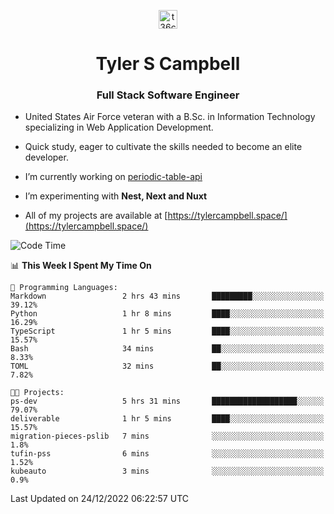<p align="center">
<a href="https://www.linkedin.com/in/t36campbell" target="blank"><img align="center" src="https://ik.imagekit.io/t36campbell/Portfolio/linkedin.png.original_m8bbGgPh6.png" alt="t36campbell" height="30" width="30" /></a>
</p>
<h1 align="center">Tyler S Campbell</h1>
<h3 align="center">Full Stack Software Engineer</h3>

* United States Air Force veteran with a B.Sc. in Information Technology specializing in Web Application Development. 

* Quick study, eager to cultivate the skills needed to become an elite developer.

* I’m currently working on [periodic-table-api](https://github.com/t36campbell/periodic-table-api)

* I’m experimenting with **Nest, Next and Nuxt**

* All of my projects are available at [https://tylercampbell.space/](https://tylercampbell.space/)

<!--START_SECTION:waka-->
![Code Time](http://img.shields.io/badge/Code%20Time-2%2C056%20hrs%2045%20mins-blue)

📊 **This Week I Spent My Time On** 

```text
💬 Programming Languages: 
Markdown                 2 hrs 43 mins       █████████░░░░░░░░░░░░░░░░   39.12% 
Python                   1 hr 8 mins         ████░░░░░░░░░░░░░░░░░░░░░   16.29% 
TypeScript               1 hr 5 mins         ████░░░░░░░░░░░░░░░░░░░░░   15.57% 
Bash                     34 mins             ██░░░░░░░░░░░░░░░░░░░░░░░   8.33% 
TOML                     32 mins             ██░░░░░░░░░░░░░░░░░░░░░░░   7.82%

🐱‍💻 Projects: 
ps-dev                   5 hrs 31 mins       ███████████████████░░░░░░   79.07% 
deliverable              1 hr 5 mins         ████░░░░░░░░░░░░░░░░░░░░░   15.57% 
migration-pieces-pslib   7 mins              ░░░░░░░░░░░░░░░░░░░░░░░░░   1.8% 
tufin-pss                6 mins              ░░░░░░░░░░░░░░░░░░░░░░░░░   1.52% 
kubeauto                 3 mins              ░░░░░░░░░░░░░░░░░░░░░░░░░   0.9%

```


 Last Updated on 24/12/2022 06:22:57 UTC
<!--END_SECTION:waka-->
